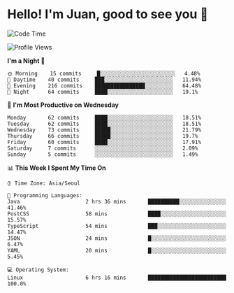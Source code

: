 # Hello! I'm Juan, good to see you 👋

<!--
**Y-k-Y/Y-k-Y** is a ✨ _special_ ✨ repository because its `README.md` (this file) appears on your GitHub profile.

Here are some ideas to get you started:

- 🔭 I’m currently working on ...
- 🌱 I’m currently learning ...
- 👯 I’m looking to collaborate on ...
- 🤔 I’m looking for help with ...
- 💬 Ask me about ...
- 📫 How to reach me: ...
- 😄 Pronouns: ...
- ⚡ Fun fact: ...
-->
<!--
![Profile views](https://gpvc.arturio.dev/Y-k-Y)

[![Omid Nikrah StackOverflow](https://github-readme-stackoverflow.vercel.app/?userID=9517076)](https://stackoverflow.com/users/9517076/i-have-10-fingers)
-->

<!--START_SECTION:waka-->
![Code Time](http://img.shields.io/badge/Code%20Time-0%20secs-blue)

![Profile Views](http://img.shields.io/badge/Profile%20Views-0-blue)

**I'm a Night 🦉** 

```text
🌞 Morning    15 commits     █░░░░░░░░░░░░░░░░░░░░░░░░   4.48% 
🌆 Daytime    40 commits     ███░░░░░░░░░░░░░░░░░░░░░░   11.94% 
🌃 Evening    216 commits    ████████████████░░░░░░░░░   64.48% 
🌙 Night      64 commits     ████░░░░░░░░░░░░░░░░░░░░░   19.1%

```
📅 **I'm Most Productive on Wednesday** 

```text
Monday       62 commits     ████░░░░░░░░░░░░░░░░░░░░░   18.51% 
Tuesday      62 commits     ████░░░░░░░░░░░░░░░░░░░░░   18.51% 
Wednesday    73 commits     █████░░░░░░░░░░░░░░░░░░░░   21.79% 
Thursday     66 commits     █████░░░░░░░░░░░░░░░░░░░░   19.7% 
Friday       60 commits     ████░░░░░░░░░░░░░░░░░░░░░   17.91% 
Saturday     7 commits      ░░░░░░░░░░░░░░░░░░░░░░░░░   2.09% 
Sunday       5 commits      ░░░░░░░░░░░░░░░░░░░░░░░░░   1.49%

```


📊 **This Week I Spent My Time On** 

```text
⌚︎ Time Zone: Asia/Seoul

💬 Programming Languages: 
Java                     2 hrs 36 mins       ██████████░░░░░░░░░░░░░░░   41.46% 
PostCSS                  58 mins             ████░░░░░░░░░░░░░░░░░░░░░   15.57% 
TypeScript               54 mins             ███░░░░░░░░░░░░░░░░░░░░░░   14.47% 
JSON                     24 mins             █░░░░░░░░░░░░░░░░░░░░░░░░   6.47% 
YAML                     20 mins             █░░░░░░░░░░░░░░░░░░░░░░░░   5.45%

💻 Operating System: 
Linux                    6 hrs 16 mins       █████████████████████████   100.0%

```


<!--END_SECTION:waka-->
